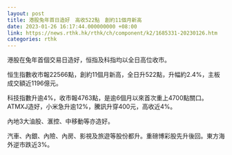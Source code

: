 ```yaml
---
layout: post
title: 港股兔年首日造好　高收522點　創約11個月新高
date: 2023-01-26 16:17:44.000000000 +08:00
link: https://news.rthk.hk/rthk/ch/component/k2/1685331-20230126.htm
categories: rthk
---
```


港股在兔年首個交易日造好，恒指及科指均以全日高位收市。

恒生指數收市報22566點，創約11個月新高，全日升522點，升幅約2.4%，主板成交額近1196億元。

科技指數升逾4%，收市報4763點，是逾6個月以來首次重上4700點關口。ATMXJ造好，小米急升逾12%，騰訊升穿400元，高收近4%。

內地3大油股、滙控、中移動等亦造好。

汽車、內銀、內險、內房、影視及旅遊等股份都升。重磅博彩股先升後回。東方海外逆市跌近3%。
